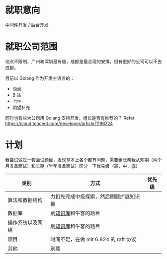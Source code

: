 
# 就职意向

中间件开发 /  后台开发 

# 就职公司范围

地点不限制，广州和深圳最有趣，成都是最合理的安排，但有更好的公司可以不去成都。

目前以 Golang 作为开发主语言的：
* 滴滴
* B 站
* 七牛 
* 期望补充

同时也有些大公司用 Golang 支持开发，组长是否有推荐的？
Refer https://cloud.tencent.com/developer/article/1196724

# 计划

我尝试做过一套面试题目，发现基本上各个都有问题，需要组长帮我从短期（两个月准备面试）和长期（半年准备面试）区分一下优先级（高，中，底）

|类别 | 方式 | 优先级|
|-|-|-|
|算法和数据结构|力扣先完成中级探索，然后刷题扩展知识量||
|数据库|刷[知识库](https://github.com/CyC2018/CS-Notes)和牛客的题目||
|操作系统以及网络|刷[知识库](https://github.com/CyC2018/CS-Notes)和牛客的题目||
|项目|时间不足，在做 mit 6.824 的 raft 协议||
|其他|刷题||


